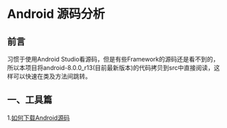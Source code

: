 # Android 源码分析
## 前言
习惯于使用Android Studio看源码，但是有些Framework的源码还是看不到的，所以本项目将android-8.0.0_r13(目前最新版本)的代码拷贝到src中直接阅读，这样可以快速在类及方法间跳转。
## 一、工具篇
1.[如何下载Android源码](https://github.com/foxleezh/AOSP/issues/1)